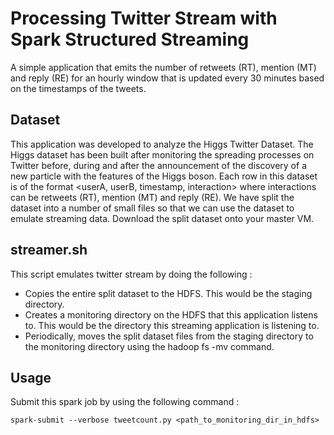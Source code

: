 # Processing Twitter Stream with Spark Structured Streaming
A simple application that emits the number of retweets (RT), mention (MT) and reply (RE) for an hourly window that is updated every 30 minutes based on the timestamps of the tweets.

## Dataset
This application was developed to analyze the Higgs Twitter Dataset. The Higgs dataset has been built after monitoring the spreading processes on Twitter before, during and after the announcement of the discovery of a new particle with the features of the Higgs boson. Each row in this dataset is of the format <userA, userB, timestamp, interaction> where interactions can be retweets (RT), mention (MT) and reply (RE).
We have split the dataset into a number of small files so that we can use the dataset to emulate streaming data. Download the split dataset onto your master VM.

## streamer.sh
This script emulates twitter stream by doing the following :
* Copies the entire split dataset to the HDFS. This would be the staging directory.
* Creates a monitoring directory on the HDFS that this application listens to. This would be the directory this streaming application is listening to.
* Periodically, moves the split dataset files from the staging directory to the monitoring directory using the hadoop fs -mv command.

## Usage
Submit this spark job by using the following command : 

`spark-submit --verbose tweetcount.py <path_to_monitoring_dir_in_hdfs>`
